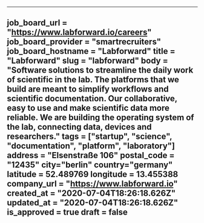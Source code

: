 ---
job_board_url = "https://www.labforward.io/careers"
job_board_provider = "smartrecruiters"
job_board_hostname = "Labforward"
title = "Labforward"
slug = "labforward"
body = "Software solutions to streamline the daily work of scientific in the lab. The platforms that we build are meant to simplify workflows and scientific documentation. Our collaborative, easy to use and make scientific data more reliable. We are building the operating system of the lab, connecting data, devices and researchers."
tags = ["startup", "science", "documentation", "platform", "laboratory"]
address = "Elsenstraße 106"
postal_code = "12435"
city="berlin"
country="germany"
latitude = 52.489769
longitude = 13.455388
company_url = "https://www.labforward.io"
created_at = "2020-07-04T18:26:18.626Z"
updated_at = "2020-07-04T18:26:18.626Z"
is_approved = true
draft = false
---